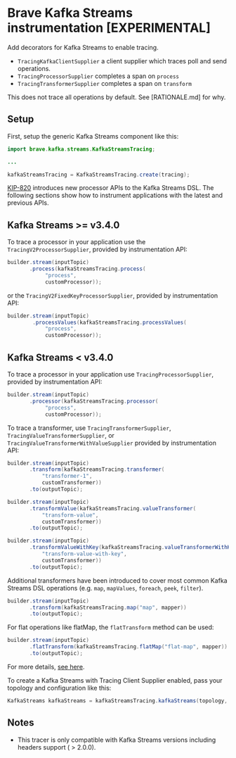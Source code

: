# Brave Kafka Streams instrumentation [EXPERIMENTAL]

Add decorators for Kafka Streams to enable tracing.
* `TracingKafkaClientSupplier` a client supplier which traces poll and send operations.
* `TracingProcessorSupplier` completes a span on `process`
* `TracingTransformerSupplier` completes a span on `transform`

This does not trace all operations by default. See [RATIONALE.md] for why.

## Setup

First, setup the generic Kafka Streams component like this:
```java
import brave.kafka.streams.KafkaStreamsTracing;

...

kafkaStreamsTracing = KafkaStreamsTracing.create(tracing);
```

[KIP-820](https://cwiki.apache.org/confluence/display/KAFKA/KIP-820%3A+Extend+KStream+process+with+new+Processor+API)
introduces new processor APIs to the Kafka Streams DSL.
The following sections show how to instrument applications with the latest and previous APIs.

## Kafka Streams  >= v3.4.0

To trace a processor in your application use the `TracingV2ProcessorSupplier`, provided by instrumentation API:

```java
builder.stream(inputTopic)
       .process(kafkaStreamsTracing.process(
            "process",
            customProcessor));
```

or the `TracingV2FixedKeyProcessorSupplier`, provided by instrumentation API:

```java
builder.stream(inputTopic)
        .processValues(kafkaStreamsTracing.processValues(
            "process",
            customProcessor));
```

## Kafka Streams  < v3.4.0

To trace a processor in your application use `TracingProcessorSupplier`, provided by instrumentation API:

```java
builder.stream(inputTopic)
       .processor(kafkaStreamsTracing.processor(
            "process",
            customProcessor));
```

To trace a transformer, use `TracingTransformerSupplier`, `TracingValueTransformerSupplier`, or `TracingValueTransformerWithValueSupplier` provided by instrumentation API:

```java
builder.stream(inputTopic)
       .transform(kafkaStreamsTracing.transformer(
           "transformer-1",
           customTransformer))
       .to(outputTopic);
```

```java
builder.stream(inputTopic)
       .transformValue(kafkaStreamsTracing.valueTransformer(
           "transform-value",
           customTransformer))
       .to(outputTopic);
```

```java
builder.stream(inputTopic)
       .transformValueWithKey(kafkaStreamsTracing.valueTransformerWithKey(
           "transform-value-with-key",
           customTransformer))
       .to(outputTopic);
```

Additional transformers have been introduced to cover most common Kafka Streams DSL operations (e.g. `map`, `mapValues`, `foreach`, `peek`, `filter`).

```java
builder.stream(inputTopic)
       .transform(kafkaStreamsTracing.map("map", mapper))
       .to(outputTopic);
```

For flat operations like flatMap, the `flatTransform` method can be used:

```java
builder.stream(inputTopic)
       .flatTransform(kafkaStreamsTracing.flatMap("flat-map", mapper))
       .to(outputTopic);
```

For more details, [see here](https://github.com/openzipkin/brave/blob/master/instrumentation/kafka-streams/src/main/java/brave/kafka/streams/KafkaStreamsTracing.java).

To create a Kafka Streams with Tracing Client Supplier enabled, pass your topology and configuration like this:

```java
KafkaStreams kafkaStreams = kafkaStreamsTracing.kafkaStreams(topology, streamsConfig);
```

## Notes

* This tracer is only compatible with Kafka Streams versions including headers support ( > 2.0.0).
